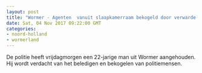 ```yaml
---
layout: post
title: "Wormer - Agenten  vanuit slaapkamerraam bekogeld door verwarde man"
date: Sat, 04 Nov 2017 09:22:00 GMT
categories: 
- noord-holland 
- wormerland 
---
```


De politie heeft vrijdagmorgen een 22-jarige man uit Wormer aangehouden. Hij wordt verdacht van het beledigen en bekogelen van politiemensen.
